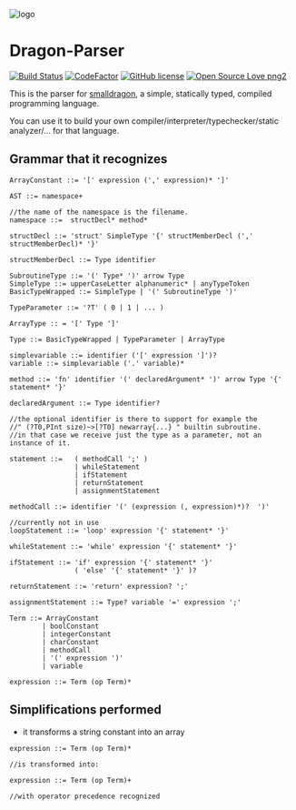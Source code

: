 ![logo](https://raw.githubusercontent.com/pointbazaar/dragon-lexer/master/img/dragon-logo.png)

# Dragon-Parser
[![Build Status](https://travis-ci.org/pointbazaar/dragon-parser.svg?branch=master)](https://travis-ci.org/pointbazaar/dragon-parser)
[![CodeFactor](https://www.codefactor.io/repository/github/pointbazaar/dragon-parser/badge)](https://www.codefactor.io/repository/github/pointbazaar/dragon-parser)
[![GitHub license](https://img.shields.io/github/license/pointbazaar/dragon-parser.svg)](https://github.com/pointbazaar/dragon-parser/blob/master/LICENSE)
[![Open Source Love png2](https://badges.frapsoft.com/os/v2/open-source.png?v=103)](https://github.com/ellerbrock/open-source-badges/)

This is the parser for [smalldragon](https://github.com/pointbazaar/smalldragon), 
a simple, statically typed, compiled programming language.

You can use it to build your own
compiler/interpreter/typechecker/static analyzer/... 
for that language.

## Grammar that it recognizes

```
ArrayConstant ::= '[' expression (',' expression)* ']'

AST ::= namespace+

//the name of the namespace is the filename.
namespace ::=  structDecl* method*

structDecl ::= 'struct' SimpleType '{' structMemberDecl (',' structMemberDecl)* '}'

structMemberDecl ::= Type identifier

SubroutineType ::= '(' Type* ')' arrow Type
SimpleType ::= upperCaseLetter alphanumeric* | anyTypeToken
BasicTypeWrapped ::= SimpleType | '(' SubroutineType ')'

TypeParameter ::= '?T' ( 0 | 1 | ... )

ArrayType :: = '[' Type ']'

Type ::= BasicTypeWrapped | TypeParameter | ArrayType

simplevariable ::= identifier ('[' expression ']')?
variable ::= simplevariable ('.' variable)*

method ::= 'fn' identifier '(' declaredArgument* ')' arrow Type '{' statement* '}'

declaredArgument ::= Type identifier? 

//the optional identifier is there to support for example the 
//" (?T0,PInt size)~>[?T0] newarray{...} " builtin subroutine.
//in that case we receive just the type as a parameter, not an instance of it.

statement ::=   ( methodCall ';' )
                | whileStatement 
                | ifStatement 
                | returnStatement 
                | assignmentStatement

methodCall ::= identifier '(' (expression (, expression)*)?  ')'

//currently not in use
loopStatement ::= 'loop' expression '{' statement* '}'

whileStatement ::= 'while' expression '{' statement* '}'

ifStatement ::= 'if' expression '{' statement* '}' 
				( 'else' '{' statement* '}' )?
				
returnStatement ::= 'return' expression? ';'

assignmentStatement ::= Type? variable '=' expression ';'

Term ::= ArrayConstant 
		| boolConstant 
		| integerConstant 
		| charConstant 
		| methodCall 
		| '(' expression ')' 
		| variable

expression ::= Term (op Term)*

```

## Simplifications performed
- it transforms a string constant into an array

```
expression ::= Term (op Term)*

//is transformed into:

expression ::= Term (op Term)+

//with operator precedence recognized
```


